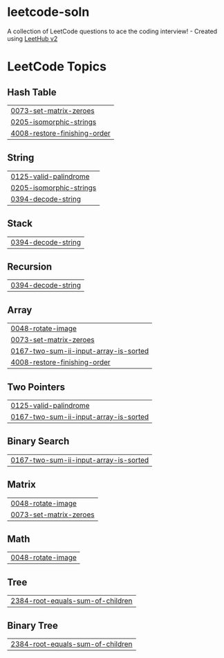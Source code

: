 # leetcode-soln
A collection of LeetCode questions to ace the coding interview! - Created using [LeetHub v2](https://github.com/arunbhardwaj/LeetHub-2.0)

<!---LeetCode Topics Start-->
# LeetCode Topics
## Hash Table
|  |
| ------- |
| [0073-set-matrix-zeroes](https://github.com/indreshgit10/leetcode-soln/tree/master/0073-set-matrix-zeroes) |
| [0205-isomorphic-strings](https://github.com/indreshgit10/leetcode-soln/tree/master/0205-isomorphic-strings) |
| [4008-restore-finishing-order](https://github.com/indreshgit10/leetcode-soln/tree/master/4008-restore-finishing-order) |
## String
|  |
| ------- |
| [0125-valid-palindrome](https://github.com/indreshgit10/leetcode-soln/tree/master/0125-valid-palindrome) |
| [0205-isomorphic-strings](https://github.com/indreshgit10/leetcode-soln/tree/master/0205-isomorphic-strings) |
| [0394-decode-string](https://github.com/indreshgit10/leetcode-soln/tree/master/0394-decode-string) |
## Stack
|  |
| ------- |
| [0394-decode-string](https://github.com/indreshgit10/leetcode-soln/tree/master/0394-decode-string) |
## Recursion
|  |
| ------- |
| [0394-decode-string](https://github.com/indreshgit10/leetcode-soln/tree/master/0394-decode-string) |
## Array
|  |
| ------- |
| [0048-rotate-image](https://github.com/indreshgit10/leetcode-soln/tree/master/0048-rotate-image) |
| [0073-set-matrix-zeroes](https://github.com/indreshgit10/leetcode-soln/tree/master/0073-set-matrix-zeroes) |
| [0167-two-sum-ii-input-array-is-sorted](https://github.com/indreshgit10/leetcode-soln/tree/master/0167-two-sum-ii-input-array-is-sorted) |
| [4008-restore-finishing-order](https://github.com/indreshgit10/leetcode-soln/tree/master/4008-restore-finishing-order) |
## Two Pointers
|  |
| ------- |
| [0125-valid-palindrome](https://github.com/indreshgit10/leetcode-soln/tree/master/0125-valid-palindrome) |
| [0167-two-sum-ii-input-array-is-sorted](https://github.com/indreshgit10/leetcode-soln/tree/master/0167-two-sum-ii-input-array-is-sorted) |
## Binary Search
|  |
| ------- |
| [0167-two-sum-ii-input-array-is-sorted](https://github.com/indreshgit10/leetcode-soln/tree/master/0167-two-sum-ii-input-array-is-sorted) |
## Matrix
|  |
| ------- |
| [0048-rotate-image](https://github.com/indreshgit10/leetcode-soln/tree/master/0048-rotate-image) |
| [0073-set-matrix-zeroes](https://github.com/indreshgit10/leetcode-soln/tree/master/0073-set-matrix-zeroes) |
## Math
|  |
| ------- |
| [0048-rotate-image](https://github.com/indreshgit10/leetcode-soln/tree/master/0048-rotate-image) |
## Tree
|  |
| ------- |
| [2384-root-equals-sum-of-children](https://github.com/indreshgit10/leetcode-soln/tree/master/2384-root-equals-sum-of-children) |
## Binary Tree
|  |
| ------- |
| [2384-root-equals-sum-of-children](https://github.com/indreshgit10/leetcode-soln/tree/master/2384-root-equals-sum-of-children) |
<!---LeetCode Topics End-->